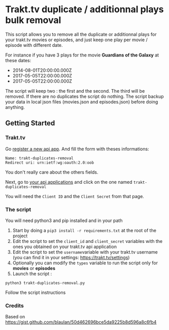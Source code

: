 Trakt.tv duplicate / additionnal plays bulk removal  
===========  
This script allows you to remove all the duplicate or additionnal plays for your trakt.tv movies or episodes, and just keep one play per movie / episode with different date.

For instance if you have 3 plays for the movie **Guardians of the Galaxy** at these dates:

 - 2014-08-01T20:00:00.000Z
 - 2017-05-05T22:00:00.000Z
 - 2017-05-05T22:00:00.000Z

The script will keep two : the first and the second. The third will be removed.
If there are no duplicates the script do nothing.
The script backup your data in local json files (movies.json and episodes.json) before doing anything.
  
## Getting Started  
### Trakt.tv  
  
Go [register a new api app]( https://trakt.tv/oauth/applications/new). And fill the form with theses informations:  
  
```  
Name: trakt-duplicates-removal  
Redirect uri: urn:ietf:wg:oauth:2.0:oob  
```  
  
You don't really care about the others fields.  
  
Next, go to [your api applications](https://trakt.tv/oauth/applications) and click on the one named `trakt-duplicates-removal`  
  
You will need the `Client ID` and the `Client Secret` from that page.  
  
### The script  
You will need python3 and pip installed and in your path
 
 1. Start by doing a `pip3 install -r requirements.txt` at the root of the project 
 2. Edit the script to set the `client_id` and `client_secret` variables with the ones you obtained on your trakt.tv api application
 3. Edit the script to set the `username`variable with your trakt.tv username (you can find it in your settings: https://trakt.tv/settings)
 4. Optionally you can modify the `types` variable to run the script only for **movies** or **episodes**
 5. Launch the script :  
```  
python3 trakt-duplicates-removal.py  
```  
Follow the script instructions

### Credits 

Based on https://gist.github.com/blaulan/50d462696bce5da9225b8d596a8c6fb4
